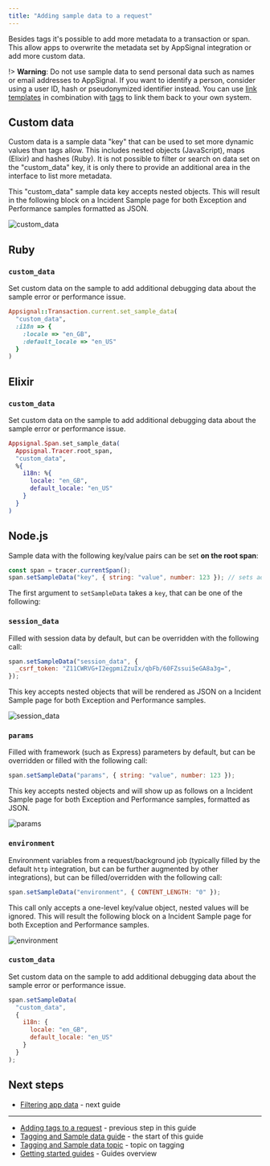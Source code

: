 ```yaml
---
title: "Adding sample data to a request"
---
```


Besides tags it's possible to add more metadata to a transaction or span. This allow apps to overwrite the metadata set by AppSignal integration or add more custom data.

!> **Warning**: Do not use sample data to send personal data such as names or email addresses to AppSignal. If you want to identify a person, consider using a user ID, hash or pseudonymized identifier instead. You can use [link templates](/application/link-templates.html) in combination with [tags](/guides/custom-data/tagging-request.html) to link them back to your own system.

## Custom data

Custom data is a sample data "key" that can be used to set more dynamic values than tags allow. This includes nested objects (JavaScript), maps (Elixir) and hashes (Ruby). It is not possible to filter or search on data set on the "custom_data" key, it is only there to provide an additional area in the interface to list more metadata.

This "custom_data" sample data key accepts nested objects. This will result in the following block on a Incident Sample page for both Exception and Performance samples formatted as JSON.

![custom_data](/assets/images/screenshots/sample_data/custom_data.png)

## Ruby

### `custom_data`

Set custom data on the sample to add additional debugging data about the sample error or performance issue.

```ruby
Appsignal::Transaction.current.set_sample_data(
  "custom_data",
  :i18n => {
    :locale => "en_GB",
    :default_locale => "en_US"
  }
)
```

## Elixir

### `custom_data`

Set custom data on the sample to add additional debugging data about the sample error or performance issue.

```elixir
Appsignal.Span.set_sample_data(
  Appsignal.Tracer.root_span,
  "custom_data",
  %{
    i18n: %{
      locale: "en_GB",
      default_locale: "en_US"
    }
  }
)
```

## Node.js

Sample data with the following key/value pairs can be set **on the root span**:

```js
const span = tracer.currentSpan();
span.setSampleData("key", { string: "value", number: 123 }); // sets additional sample data
```

The first argument to `setSampleData` takes a `key`, that can be one of the following:

### `session_data`

Filled with session data by default, but can be overridden with the following call:

```js
span.setSampleData("session_data", {
  _csrf_token: "Z11CWRVG+I2egpmiZzuIx/qbFb/60FZssui5eGA8a3g=",
});
```

This key accepts nested objects that will be rendered as JSON on a Incident Sample page for both Exception and Performance samples.

![session_data](/assets/images/screenshots/sample_data/session_data.png)

### `params`

Filled with framework (such as Express) parameters by default, but can be overridden or filled with the following call:

```js
span.setSampleData("params", { string: "value", number: 123 });
```

This key accepts nested objects and will show up as follows on a Incident Sample page for both Exception and Performance samples, formatted as JSON.

![params](/assets/images/screenshots/sample_data/params.png)

### `environment`

Environment variables from a request/background job (typically filled by the default `http` integration, but can be further augmented by other integrations), but can be filled/overridden with the following call:

```js
span.setSampleData("environment", { CONTENT_LENGTH: "0" });
```

This call only accepts a one-level key/value object, nested values will be ignored.
This will result the following block on a Incident Sample page for both Exception and Performance samples.

![environment](/assets/images/screenshots/sample_data/environment.png)

### `custom_data`

Set custom data on the sample to add additional debugging data about the sample error or performance issue.

```js
span.setSampleData(
  "custom_data",
  {
    i18n: {
      locale: "en_GB",
      default_locale: "en_US"
    }
  }
);
```

## Next steps

- [Filtering app data](/guides/filter-data/) - next guide

---

- [Adding tags to a request](/guides/custom-data/tagging-request.html) - previous step in this guide
- [Tagging and Sample data guide](/guides/custom-data/) - the start of this guide
- [Tagging and Sample data topic](/application/tagging.html) - topic on tagging
- [Getting started guides](/guides/) - Guides overview
